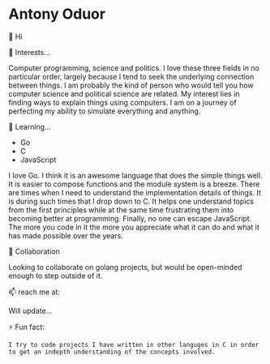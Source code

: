 # Antony Oduor

👋 Hi
  
👀 Interests...

Computer programming, science and politics. I love these three fields in no particular order, largely because I tend to seek the underlying connection between things. I am probably the kind of person who would tell you how
computer science and political science are related. My interest lies in finding ways to explain things using computers. I am on a journey of perfecting my ability to simulate everything and anything.

🌱 Learning...

  - Go
  - C
  - JavaScript

  I love Go. I think it is an awesome language that does the simple things well. It is easier to compose functions and the module system is a breeze. There are times when I need to understand the implementation details of things. It is during such times that I drop down to C. It helps one understand topics from the first principles while at the same time frustrating them into becoming better at programming. Finally, no one can escape JavaScript. The more you code in it the more you appreciate what it can do and what it has made possible over the years.
  
💞️ Collaboration

 Looking to collaborate on golang projects, but would be open-minded enough to step outside of it.

📫 reach me at:

  Will update...
  
⚡ Fun fact: 

    I try to code projects I have written in other languges in C in order to get an indepth understanding of the concepts involved.
